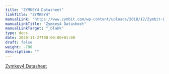 ```yaml
---
title: "ZYMKEY4 Datasheet"
linkTitle: "ZYMKEY4"
manualLink: "https://www.zymbit.com/wp-content/uploads/2018/12/Zymbit-Data-Sheet-Zymkey-4i-DATA-SHEET-04100910A2.pdf"
manualLinkTitle: "Zymkey4 Datasheet"
manualLinkTarget: "_blank"
type: docs
date: 2020-11-27T00:00:00+01:00
draft: false
weight: -790
description: ""
---
```


<p><a href="https://www.zymbit.com/wp-content/uploads/2018/12/Zymbit-Data-Sheet-Zymkey-4i-DATA-SHEET-04100910A2.pdf" target="_blank" rel="noopener noreferrer">Zymkey4 Datasheet</a></p>
